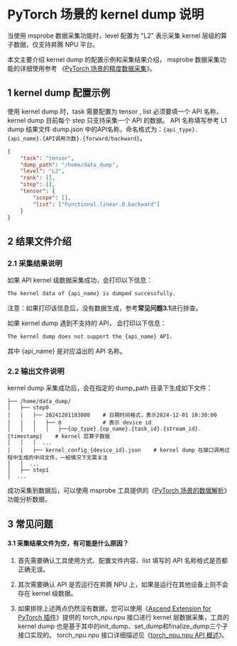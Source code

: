 # PyTorch 场景的 kernel dump 说明

当使用 msprobe 数据采集功能时，level 配置为 "L2" 表示采集 kernel 层级的算子数据，仅支持昇腾 NPU 平台。 

本文主要介绍 kernel dump 的配置示例和采集结果介绍， msprobe 数据采集功能的详细使用参考 《[PyTorch 场景的精度数据采集](./05.data_dump_PyTorch.md)》。

## 1 kernel dump 配置示例

使用 kernel dump 时，task 需要配置为 tensor , list 必须要填一个 API 名称，kernel dump 目前每个 step 只支持采集一个 API 的数据。
API 名称填写参考 L1 dump 结果文件 dump.json 中的API名称，命名格式为：`{api_type}.{api_name}.{API调用次数}.{forward/backward}`。

```json
{
    "task": "tensor",
    "dump_path": "/home/data_dump",
    "level": "L2",
    "rank": [],
    "step": [],
    "tensor": {
        "scope": [],
        "list": ["Functional.linear.0.backward"]
    }
}
```

## 2 结果文件介绍

### 2.1 采集结果说明
    
如果 API kernel 级数据采集成功，会打印以下信息：

```bash
The kernel data of {api_name} is dumped successfully.
```

注意：如果打印该信息后，没有数据生成，参考**常见问题3.1**进行排查。

如果 kernel dump 遇到不支持的 API， 会打印以下信息：

```bash
The kernel dump does not support the {api_name} API.
```

其中 {api_name} 是对应溢出的 API 名称。

### 2.2 输出文件说明
kernel dump 采集成功后，会在指定的 dump_path 目录下生成如下文件：

```
├── /home/data_dump/
│   ├── step0
│   │   ├── 20241201103000    # 日期时间格式，表示2024-12-01 10:30:00
│   │   │   ├── 0             # 表示 device id
│   │   │   │   ├──{op_type}.{op_name}.{task_id}.{stream_id}.{timestamp}    # kernel 层算子数据
│   │   │  ...
│   │   ├── kernel_config_{device_id}.json    # kernel dump 在接口调用过程中生成的中间文件，一般情况下无需关注
│   │  ...     
│   ├── step1
│  ...
```
成功采集到数据后，可以使用 msprobe 工具提供的《[PyTorch 场景的数据解析](./14.data_parse_PyTorch.md)》功能分析数据。

## 3 常见问题

#### 3.1 采集结果文件为空，有可能是什么原因？

1. 首先需要确认工具使用方式、配置文件内容、list 填写的 API 名称格式是否都正确无误。

2. 其次需要确认 API 是否运行在昇腾 NPU 上，如果是运行在其他设备上则不会存在 kernel 级数据。

3. 如果排除上述两点仍然没有数据，您可以使用《[Ascend Extension for PyTorch 插件](https://gitcode.com/Ascend/pytorch)》提供的
torch_npu.npu 接口进行 kernel 层数据采集，工具的 kernel dump 也是基于其中的init_dump、set_dump和finalize_dump三个子接口实现的。
torch_npu.npu 接口详细描述见《[torch_npu.npu API 概述](https://www.hiascend.com/document/detail/zh/Pytorch/60RC3/apiref/apilist/ptaoplist_000192.html)》。
